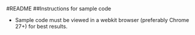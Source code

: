 #README
##Instructions for sample code
* Sample code must be viewed in a webkit browser (preferably Chrome 27+) for best results.

